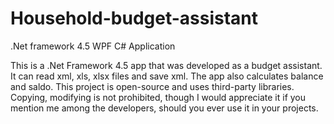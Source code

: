 # Household-budget-assistant
.Net framework 4.5 WPF C# Application

This is a .Net Framework 4.5 app that was developed as a budget assistant.
It can read xml, xls, xlsx files and save xml. The app also calculates balance and saldo.
This project is open-source and uses third-party libraries.
Copying, modifying is not prohibited, though I would appreciate it if you mention me among the developers, should you ever use it
in your projects.
